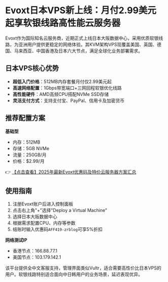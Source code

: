 # Evoxt日本VPS新上线：月付2.99美元起享软银线路高性能云服务器

Evoxt作为国际知名云服务商，近期正式上线日本大阪数据中心，采用优质软银线路，为亚洲用户提供更稳定的网络体验。其KVM架构VPS现覆盖美国、英国、德国、马来西亚、中国香港及日本六大节点，满足全球化业务部署需求。

## 日本VPS核心优势
- **超低入门价格**：512MB内存套餐月付仅2.99美元起
- **高速网络配置**：1Gbps带宽端口+三网回程软银优化线路
- **高性能硬件**：AMD高频CPU搭配NVMe SSD存储
- **灵活支付方式**：支持支付宝、PayPal、信用卡及加密货币

## 推荐配置方案
**基础型**  
- 内存：512MB  
- 存储：5GB NVMe  
- 流量：250GB/月  
- 价格：$2.99/月  

👉 [【点击查看】2025年最新Evoxt优惠码及特价云服务器方案汇总](https://bit.ly/evoxt)

## 使用指南
1. 注册Evoxt账户后进入控制面板
2. 点击右上角"+"选择"Deploy a Virtual Machine"
3. 选择日本大阪数据中心
4. 根据需求配置CPU、内存等参数
5. 结账时输入优惠码`AFF419-zrblog`可享5%折扣

**网络测试IP**  
- 香港节点：166.88.77.1  
- 美国节点：103.179.142.1  

该平台提供全中文客服支持，管理界面类似Vultr，适合需要高性价比日本VPS的用户。软银线路特别适合面向中日韩用户的业务场景，延迟表现优异。
